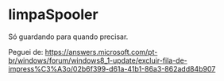 # limpaSpooler
Só guardando para quando precisar.

Peguei de:
https://answers.microsoft.com/pt-br/windows/forum/windows8_1-update/excluir-fila-de-impress%C3%A3o/02b6f399-d61a-41b1-86a3-862add84b907
